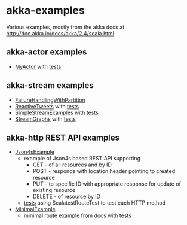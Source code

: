 # akka-examples

Various examples, mostly from the akka docs at http://doc.akka.io/docs/akka/2.4/scala.html

## akka-actor examples

 * [MyActor](src/main/scala/akka/examples/actor/MyActor.scala) with [tests](src/test/scala/akka/examples/actor/MyActorTest.scala)

## akka-stream examples

  * [FailureHandlingWithPartition](src/main/scala/akka/examples/stream/FailureHandlingWithPartition.scala)
  * [ReactiveTweets](src/main/scala/akka/examples/stream/ReactiveTweets.scala) with [tests](src/test/scala/akka//examples/stream/ReactiveTweetsTest.scala)
  * [SimpleStreamExamples](src/main/scala/akka/examples/stream/SimpleStreamExamples.scala) with [tests](src/test/scala/akka/examples/stream/SimpleStreamExamplesTest.scala)
  * [StreamGraphs](src/main/scala/akka/examples/stream/StreamGraphs.scala) with [tests](src/test/scala/akka/examples/stream/StreamGraphsTest.scala)

## akka-http REST API examples

  * [Json4sExample](src/main/scala/akka/examples/http/Json4sExample.scala)
    * example of Json4s based REST API supporting
        * GET     - of all resources and by ID
        * POST    - responds with location header pointing to created resource
        * PUT     - to specific ID with appropriate response for update of existing resource
        * DELETE  - of resource by ID
    * [tests](src/test/scala/akka/examples/http/Json4sExampleTest.scala) using ScalatestRouteTest to test each HTTP method
  * [MinimalExample](src/main/scala/akka/examples/http/Json4sExample.scala)
    * minimal route example from docs with [tests](src/test/scala/akka/examples/http/MinimalExampleTest.scala)
